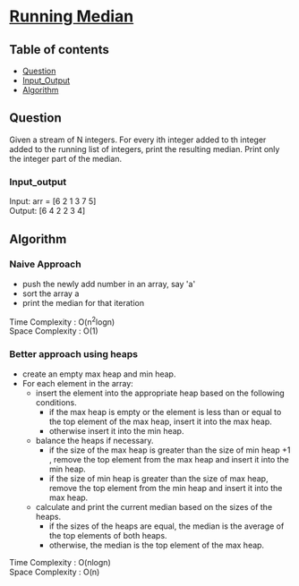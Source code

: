 # [Running Median](https://www.codingninjas.com/studio/problems/running-median_8230682?challengeSlug=striver-sde-challenge&leftPanelTab=0)

## Table of contents

- [Question](#question)
- [Input_Output](#input_output)
- [Algorithm](#algorithm)

## Question
Given a stream of N integers. For every ith integer added to th integer added to the running list of integers, print the resulting median. Print only the integer part of the median.

### Input_output
Input: arr = [6 2 1 3 7 5] </br>
Output: [6 4 2 2 3 4]

## Algorithm

### Naive Approach
- push the newly add number in an array, say 'a'
- sort the array a
- print the median for that iteration

Time Complexity : O(n<sup>2</sup>logn)</br>
Space Complexity : O(1)

### Better approach using heaps
- create an empty max heap and min heap.
- For each element in the array:
    - insert the element into the appropriate heap based on the following conditions.
        - if the max heap is empty or the element is less than or equal to the top element of the max heap, insert it into the max heap.
        - otherwise insert it into the min heap.
    - balance the heaps if necessary.
        - if the size of the max heap is greater than the size of min heap +1 , remove the top element from the max heap and insert it into the min heap.
        - if the size of min heap is greater than the size of max heap, remove the top element from the min heap and insert it into the max heap.
    - calculate and print the current median based on the sizes of the heaps.
        - if the sizes of the heaps are equal, the median is the average of the top elements of both heaps.
        - otherwise, the median is the top element of the max heap.

Time Complexity : O(nlogn)</br>
Space Complexity : O(n)